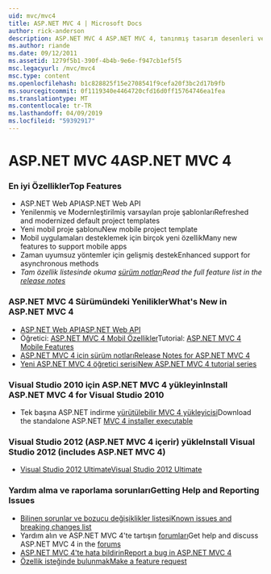 ```yaml
---
uid: mvc/mvc4
title: ASP.NET MVC 4 | Microsoft Docs
author: rick-anderson
description: ASP.NET MVC 4 ASP.NET MVC 4, tanınmış tasarım desenleri ve AS. gücünü kullanarak ölçeklenebilir, standartlara dayanan web uygulamaları oluşturmaya yönelik bir çerçevedir...
ms.author: riande
ms.date: 09/12/2011
ms.assetid: 1279f5b1-390f-4b4b-9e6e-f947cb1ef5f5
msc.legacyurl: /mvc/mvc4
msc.type: content
ms.openlocfilehash: b1c828825f15e2708541f9cefa20f3bc2d17b9fb
ms.sourcegitcommit: 0f1119340e4464720cfd16d0ff15764746ea1fea
ms.translationtype: MT
ms.contentlocale: tr-TR
ms.lasthandoff: 04/09/2019
ms.locfileid: "59392917"
---
```

# <a name="aspnet-mvc-4"></a><span data-ttu-id="bb960-103">ASP.NET MVC 4</span><span class="sxs-lookup"><span data-stu-id="bb960-103">ASP.NET MVC 4</span></span>

### <a name="top-features"></a><span data-ttu-id="bb960-104">En iyi Özellikler</span><span class="sxs-lookup"><span data-stu-id="bb960-104">Top Features</span></span>

- <span data-ttu-id="bb960-105">ASP.NET Web API</span><span class="sxs-lookup"><span data-stu-id="bb960-105">ASP.NET Web API</span></span>
- <span data-ttu-id="bb960-106">Yenilenmiş ve Modernleştirilmiş varsayılan proje şablonları</span><span class="sxs-lookup"><span data-stu-id="bb960-106">Refreshed and modernized default project templates</span></span>
- <span data-ttu-id="bb960-107">Yeni mobil proje şablonu</span><span class="sxs-lookup"><span data-stu-id="bb960-107">New mobile project template</span></span>
- <span data-ttu-id="bb960-108">Mobil uygulamaları desteklemek için birçok yeni özellik</span><span class="sxs-lookup"><span data-stu-id="bb960-108">Many new features to support mobile apps</span></span>
- <span data-ttu-id="bb960-109">Zaman uyumsuz yöntemler için gelişmiş destek</span><span class="sxs-lookup"><span data-stu-id="bb960-109">Enhanced support for asynchronous methods</span></span>
- *<span data-ttu-id="bb960-110">Tam özellik listesinde okuma [sürüm notları](../whitepapers/mvc4-release-notes.md)</span><span class="sxs-lookup"><span data-stu-id="bb960-110">Read the full feature list in the [release notes](../whitepapers/mvc4-release-notes.md)</span></span>*


### <a name="whats-new-in-aspnet-mvc-4"></a><span data-ttu-id="bb960-111">ASP.NET MVC 4 Sürümündeki Yenilikler</span><span class="sxs-lookup"><span data-stu-id="bb960-111">What's New in ASP.NET MVC 4</span></span>

- [<span data-ttu-id="bb960-112">ASP.NET Web API</span><span class="sxs-lookup"><span data-stu-id="bb960-112">ASP.NET Web API</span></span>](../web-api/index.md)
- <span data-ttu-id="bb960-113">Öğretici: [ASP.NET MVC 4 Mobil Özellikler](overview/older-versions/aspnet-mvc-4-mobile-features.md)</span><span class="sxs-lookup"><span data-stu-id="bb960-113">Tutorial: [ASP.NET MVC 4 Mobile Features](overview/older-versions/aspnet-mvc-4-mobile-features.md)</span></span>
- [<span data-ttu-id="bb960-114">ASP.NET MVC 4 için sürüm notları</span><span class="sxs-lookup"><span data-stu-id="bb960-114">Release Notes for ASP.NET MVC 4</span></span>](../whitepapers/mvc4-release-notes.md)
- [<span data-ttu-id="bb960-115">Yeni ASP.NET MVC 4 öğretici serisi</span><span class="sxs-lookup"><span data-stu-id="bb960-115">New ASP.NET MVC 4 tutorial series</span></span>](overview/older-versions/getting-started-with-aspnet-mvc4/intro-to-aspnet-mvc-4.md)


### <a name="install-aspnet-mvc-4-for-visual-studio-2010"></a><span data-ttu-id="bb960-116">Visual Studio 2010 için ASP.NET MVC 4 yükleyin</span><span class="sxs-lookup"><span data-stu-id="bb960-116">Install ASP.NET MVC 4 for Visual Studio 2010</span></span>

- <span data-ttu-id="bb960-117">Tek başına ASP.NET indirme [yürütülebilir MVC 4 yükleyicisi](https://www.microsoft.com/download/details.aspx?id=30683)</span><span class="sxs-lookup"><span data-stu-id="bb960-117">Download the standalone ASP.NET [MVC 4 installer executable](https://www.microsoft.com/download/details.aspx?id=30683)</span></span>


### <a name="install-visual-studio-2012-includes-aspnet-mvc-4"></a><span data-ttu-id="bb960-118">Visual Studio 2012 (ASP.NET MVC 4 içerir) yükle</span><span class="sxs-lookup"><span data-stu-id="bb960-118">Install Visual Studio 2012 (includes ASP.NET MVC 4)</span></span>

- [<span data-ttu-id="bb960-119">Visual Studio 2012 Ultimate</span><span class="sxs-lookup"><span data-stu-id="bb960-119">Visual Studio 2012 Ultimate</span></span>](https://go.microsoft.com/fwlink/?linkid=247148)


### <a name="getting-help-and-reporting-issues"></a><span data-ttu-id="bb960-120">Yardım alma ve raporlama sorunları</span><span class="sxs-lookup"><span data-stu-id="bb960-120">Getting Help and Reporting Issues</span></span>

- [<span data-ttu-id="bb960-121">Bilinen sorunlar ve bozucu değişiklikler listesi</span><span class="sxs-lookup"><span data-stu-id="bb960-121">Known issues and breaking changes list</span></span>](../whitepapers/mvc4-release-notes.md#_Toc303253815)
- <span data-ttu-id="bb960-122">Yardım alın ve ASP.NET MVC 4'te tartışın [forumları](https://forums.asp.net/1146.aspx)</span><span class="sxs-lookup"><span data-stu-id="bb960-122">Get help and discuss ASP.NET MVC 4 in the [forums](https://forums.asp.net/1146.aspx)</span></span>
- [<span data-ttu-id="bb960-123">ASP.NET MVC 4'te hata bildirin</span><span class="sxs-lookup"><span data-stu-id="bb960-123">Report a bug in ASP.NET MVC 4</span></span>](https://github.com/aspnet/AspNetWebStack/issues)
- [<span data-ttu-id="bb960-124">Özellik isteğinde bulunmak</span><span class="sxs-lookup"><span data-stu-id="bb960-124">Make a feature request</span></span>](http://aspnet.uservoice.com/forums/41201-asp-net-mvc)
